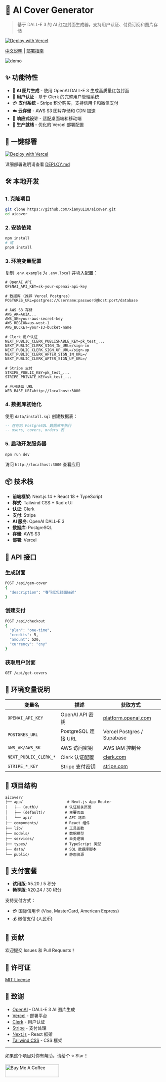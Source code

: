 # 🎨 AI Cover Generator

> 基于 DALL-E 3 的 AI 红包封面生成器，支持用户认证、付费订阅和图片存储

[![Deploy with Vercel](https://vercel.com/button)](https://vercel.com/new/clone?repository-url=https://github.com/xianyu110/aicover)

[中文说明](/README_CN.md) | [部署指南](DEPLOY.md)

![demo](./preview.png)

## ✨ 功能特性

- 🤖 **AI 图片生成** - 使用 OpenAI DALL-E 3 生成高质量红包封面
- 🔐 **用户认证** - 基于 Clerk 的完整用户管理系统
- 💳 **支付系统** - Stripe 积分购买，支持信用卡和微信支付
- ☁️ **云存储** - AWS S3 图片存储和 CDN 加速
- 📱 **响应式设计** - 适配桌面端和移动端
- 🚀 **生产就绪** - 优化的 Vercel 部署配置

## 🚀 一键部署

[![Deploy with Vercel](https://vercel.com/button)](https://vercel.com/new/clone?repository-url=https://github.com/xianyu110/aicover)

详细部署说明请查看 [DEPLOY.md](DEPLOY.md)

## 🛠️ 本地开发

### 1. 克隆项目
```bash
git clone https://github.com/xianyu110/aicover.git
cd aicover
```

### 2. 安装依赖
```bash
npm install
# 或
pnpm install
```

### 3. 环境变量配置
复制 `.env.example` 为 `.env.local` 并填入配置：

```env
# OpenAI API
OPENAI_API_KEY=sk-your-openai-api-key

# 数据库 (推荐 Vercel Postgres)
POSTGRES_URL=postgres://username:password@host:port/database

# AWS S3 存储
AWS_AK=AKIA...
AWS_SK=your-aws-secret-key
AWS_REGION=us-west-1
AWS_BUCKET=your-s3-bucket-name

# Clerk 用户认证
NEXT_PUBLIC_CLERK_PUBLISHABLE_KEY=pk_test_...
NEXT_PUBLIC_CLERK_SIGN_IN_URL=/sign-in
NEXT_PUBLIC_CLERK_SIGN_UP_URL=/sign-up
NEXT_PUBLIC_CLERK_AFTER_SIGN_IN_URL=/
NEXT_PUBLIC_CLERK_AFTER_SIGN_UP_URL=/

# Stripe 支付
STRIPE_PUBLIC_KEY=pk_test_...
STRIPE_PRIVATE_KEY=sk_test_...

# 应用基础 URL
WEB_BASE_URI=http://localhost:3000
```

### 4. 数据库初始化
使用 `data/install.sql` 创建数据表：
```sql
-- 在你的 PostgreSQL 数据库中执行
-- users, covers, orders 表
```

### 5. 启动开发服务器
```bash
npm run dev
```

访问 `http://localhost:3000` 查看应用

## 📦 技术栈

- **前端框架**: Next.js 14 + React 18 + TypeScript
- **样式**: Tailwind CSS + Radix UI
- **认证**: Clerk
- **支付**: Stripe
- **AI 服务**: OpenAI DALL-E 3
- **数据库**: PostgreSQL
- **存储**: AWS S3
- **部署**: Vercel

## 📝 API 接口

### 生成封面
```bash
POST /api/gen-cover
{
  "description": "春节红包封面描述"
}
```

### 创建支付
```bash
POST /api/checkout
{
  "plan": "one-time",
  "credits": 5,
  "amount": 520,
  "currency": "cny"
}
```

### 获取用户封面
```bash
GET /api/get-covers
```

## 🔧 环境变量说明

| 变量名 | 描述 | 获取方式 |
|--------|------|----------|
| `OPENAI_API_KEY` | OpenAI API 密钥 | [platform.openai.com](https://platform.openai.com) |
| `POSTGRES_URL` | PostgreSQL 连接 URL | Vercel Postgres / Supabase |
| `AWS_AK/AWS_SK` | AWS 访问密钥 | AWS IAM 控制台 |
| `NEXT_PUBLIC_CLERK_*` | Clerk 认证配置 | [clerk.com](https://clerk.com) |
| `STRIPE_*_KEY` | Stripe 支付密钥 | [stripe.com](https://stripe.com) |

## 📁 项目结构

```
aicover/
├── app/                    # Next.js App Router
│   ├── (auth)/            # 认证相关页面
│   ├── (default)/         # 主要页面
│   └── api/               # API 路由
├── components/            # React 组件
├── lib/                   # 工具函数
├── models/                # 数据模型
├── services/              # 业务逻辑
├── types/                 # TypeScript 类型
├── data/                  # SQL 数据库脚本
└── public/                # 静态资源
```

## 🎯 支付套餐

- **试用版**: ¥5.20 / 5 积分
- **畅享版**: ¥20.24 / 30 积分

支持支付方式：
- 💳 国际信用卡 (Visa, MasterCard, American Express)
- 💰 微信支付 (人民币)

## 🤝 贡献

欢迎提交 Issues 和 Pull Requests！

## 📄 许可证

[MIT License](LICENSE)

## 🙏 致谢

- [OpenAI](https://openai.com) - DALL-E 3 AI 图片生成
- [Vercel](https://vercel.com) - 部署平台  
- [Clerk](https://clerk.com) - 用户认证
- [Stripe](https://stripe.com) - 支付处理
- [Next.js](https://nextjs.org) - React 框架
- [Tailwind CSS](https://tailwindcss.com) - CSS 框架

---

如果这个项目对你有帮助，请给个 ⭐️ Star！

<a href="https://www.buymeacoffee.com/idoubi" target="_blank">
  <img src="https://cdn.buymeacoffee.com/buttons/default-orange.png" alt="Buy Me A Coffee" height="41" width="174">
</a>
